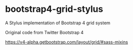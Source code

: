 # bootstrap4-grid-stylus

A Stylus implementation of Bootstrap 4 grid system

Original code from Twitter Bootstrap 4

https://v4-alpha.getbootstrap.com/layout/grid/#sass-mixins
